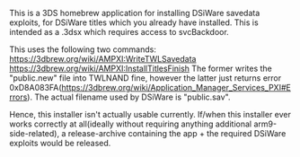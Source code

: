 This is a 3DS homebrew application for installing DSiWare savedata exploits, for DSiWare titles which you already have installed. This is intended as a .3dsx which requires access to svcBackdoor.

This uses the following two commands: https://3dbrew.org/wiki/AMPXI:WriteTWLSavedata https://3dbrew.org/wiki/AMPXI:InstallTitlesFinish
The former writes the "public.new" file into TWLNAND fine, however the latter just returns error 0xD8A083FA(https://3dbrew.org/wiki/Application_Manager_Services_PXI#Errors). The actual filename used by DSiWare is "public.sav".

Hence, this installer isn't actually usable currently. If/when this installer ever works correctly at all(ideally without requiring anything additional arm9-side-related), a release-archive containing the app + the required DSiWare exploits would be released.

